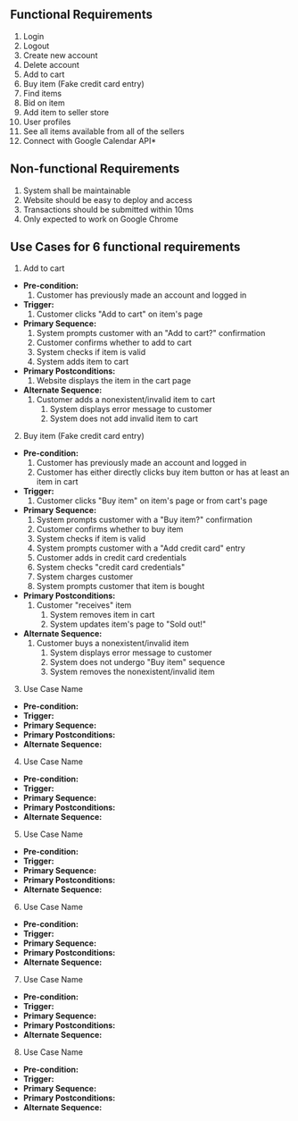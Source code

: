 ## Functional Requirements
1. Login
2. Logout
3. Create new account
4. Delete account
5. Add to cart
6. Buy item (Fake credit card entry)
7. Find items
8. Bid on item
9. Add item to seller store
10. User profiles
11. See all items available from all of the sellers
12. Connect with Google Calendar API*

## Non-functional Requirements
1. System shall be maintainable
2. Website should be easy to deploy and access
3. Transactions should be submitted within 10ms
4. Only expected to work on Google Chrome

## Use Cases for 6 functional requirements
1. Add to cart
- **Pre-condition:** 
  1. Customer has previously made an account and logged in
- **Trigger:** 
  1. Customer clicks "Add to cart" on item's page
- **Primary Sequence:**
  1. System prompts customer with an "Add to cart?" confirmation
  2. Customer confirms whether to add to cart
  3. System checks if item is valid
  4. System adds item to cart
- **Primary Postconditions:**
  1. Website displays the item in the cart page
- **Alternate Sequence:** 
    1. Customer adds a nonexistent/invalid item to cart
        1. System displays error message to customer
        2. System does not add invalid item to cart

2. Buy item (Fake credit card entry)
- **Pre-condition:**
  1. Customer has previously made an account and logged in
  2. Customer has either directly clicks buy item button or has at least an item in cart
- **Trigger:** 
  1. Customer clicks "Buy item" on item's page or from cart's page
- **Primary Sequence:**
  1. System prompts customer with a "Buy item?" confirmation
  2. Customer confirms whether to buy item
  3. System checks if item is valid
  4. System prompts customer with a "Add credit card" entry
  5. Customer adds in credit card credentials
  6. System checks "credit card credentials"
  7. System charges customer
  8. System prompts customer that item is bought
- **Primary Postconditions:** 
    1. Customer "receives" item
        1. System removes item in cart
        2. System updates item's page to "Sold out!"
- **Alternate Sequence:** 
    1. Customer buys a nonexistent/invalid item
        1. System displays error message to customer
        2. System does not undergo "Buy item" sequence
        3. System removes the nonexistent/invalid item

3. Use Case Name
- **Pre-condition:**
- **Trigger:** 
- **Primary Sequence:**
- **Primary Postconditions:** 
- **Alternate Sequence:** 

4. Use Case Name
- **Pre-condition:**
- **Trigger:** 
- **Primary Sequence:**
- **Primary Postconditions:** 
- **Alternate Sequence:** 

5. Use Case Name
- **Pre-condition:**
- **Trigger:** 
- **Primary Sequence:**
- **Primary Postconditions:** 
- **Alternate Sequence:** 

6. Use Case Name
- **Pre-condition:**
- **Trigger:** 
- **Primary Sequence:**
- **Primary Postconditions:** 
- **Alternate Sequence:** 

7. Use Case Name
- **Pre-condition:**
- **Trigger:**
- **Primary Sequence:**
- **Primary Postconditions:**
- **Alternate Sequence:**

8. Use Case Name
- **Pre-condition:**
- **Trigger:**
- **Primary Sequence:**
- **Primary Postconditions:**
- **Alternate Sequence:**
